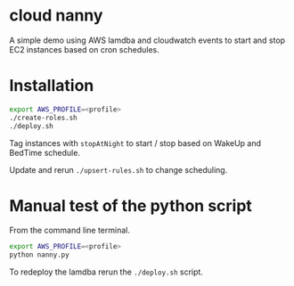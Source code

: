 # cloud nanny
A simple demo using AWS lamdba and cloudwatch events to start and stop EC2 instances based on cron schedules.

# Installation
```bash
export AWS_PROFILE=<profile>
./create-roles.sh
./deploy.sh
```

Tag instances with `stopAtNight` to start / stop based on WakeUp and BedTime schedule.

Update and rerun `./upsert-rules.sh` to change scheduling.


# Manual test of the python script

From the command line terminal.
```bash
export AWS_PROFILE=<profile>
python nanny.py    
```

To redeploy the lamdba rerun the `./deploy.sh` script.
